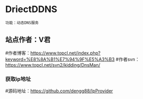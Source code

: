 # DriectDDNS

``` bash
功能：动态DNS服务
```

## 站点作者：V君

#作者博客：https://www.topcl.net/index.php?keyword=%E8%8A%B1%E7%94%9F%E5%A3%B3
#作者svn：https://www.topcl.net/svn2/kidding/DnsMan/

### 获取ip地址

#源码地址：https://github.com/dengg88/IpProvider